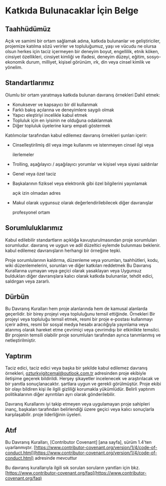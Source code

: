 # Katkıda Bulunacaklar İçin Belge

## Taahhüdümüz

Açık ve samimi bir ortam sağlamak adına, katkıda bulunanlar ve geliştiriciler, projemize katılma sözü verirler ve topluluğumuz, yaşı ve vücudu ne olursa olsun herkes için taciz içermeyen bir deneyim boyut, engellilik, etnik köken, cinsiyet özellikleri, cinsiyet kimliği ve ifadesi, deneyim düzeyi, eğitim, sosyo-ekonomik durum, milliyet, kişisel görünüm, ırk, din veya cinsel kimlik ve yönelim.

## Standartlarımız

Olumlu bir ortam yaratmaya katkıda bulunan davranış örnekleri Dahil etmek:

* Konuksever ve kapsayıcı bir dil kullanmak
* Farklı bakış açılarına ve deneyimlere saygılı olmak
* Yapıcı eleştiriyi incelikle kabul etmek
* Topluluk için en iyisinin ne olduğuna odaklanmak
* Diğer topluluk üyelerine karşı empati göstermek

Katılımcılar tarafından kabul edilemez davranış örnekleri şunları içerir:

* Cinselleştirilmiş dil veya imge kullanımı ve istenmeyen cinsel ilgi veya

  ilerlemeler

* Trolling, aşağılayıcı / aşağılayıcı yorumlar ve kişisel veya siyasi saldırılar
* Genel veya özel taciz
* Başkalarının fiziksel veya elektronik gibi özel bilgilerini yayınlamak

  açık izin olmadan adres

* Makul olarak uygunsuz olarak değerlendirilebilecek diğer davranışlar

  profesyonel ortam

## Sorumluluklarımız

Kabul edilebilir standartların açıklığa kavuşturulmasından proje sorumluları sorumludur. davranış ve uygun ve adil düzeltici eylemde bulunması beklenir. kabul edilemez davranışların herhangi bir örneğine tepki.

Proje sorumlularının kaldırma, düzenleme veya yorumları, taahhütleri, kodu, wiki düzenlemelerini, sorunları ve diğer katkıları reddetmek Bu Davranış Kurallarına uymayan veya geçici olarak yasaklayan veya Uygunsuz buldukları diğer davranışlara kalıcı olarak katkıda bulunanlar, tehdit edici, saldırgan veya zararlı.

## Dürbün

Bu Davranış Kuralları hem proje alanlarında hem de kamusal alanlarda geçerlidir. bir birey projeyi veya topluluğunu temsil ettiğinde. Örnekleri Bir projeyi veya topluluğu temsil etmek, resmi bir proje e-postası kullanmayı içerir adres, resmi bir sosyal medya hesabı aracılığıyla yayınlama veya atanmış olarak hareket etme çevrimiçi veya çevrimdışı bir etkinlikte temsilci. Bir projenin temsili olabilir proje sorumluları tarafından ayrıca tanımlanmış ve netleştirilmiştir.

## Yaptırım

Taciz edici, taciz edici veya başka bir şekilde kabul edilemez davranış örnekleri, ozturkyigitcemal@outlook.com.tr adresinden proje ekibiyle iletişime geçerek bildirildi. Herşey şikayetler incelenecek ve araştırılacak ve bir yanıtla sonuçlanacaktır. şartlara uygun ve gerekli görülmüştür. Proje ekibi bir olayı bildiren kişi ile ilgili gizliliği korumakla yükümlüdür. Belirli yaptırım politikalarının diğer ayrıntıları ayrı olarak gönderilebilir.

Davranış Kurallarını iyi takip etmeyen veya uygulamayan proje sahipleri inanç, başkaları tarafından belirlendiği üzere geçici veya kalıcı sonuçlarla karşılaşabilir. proje liderliğinin üyeleri.

## Atıf

Bu Davranış Kuralları, \[Contributor Covenant\] \[ana sayfa\], sürüm 1.4'ten uyarlanmıştır. [https://www.contributor-covenant.org/version/1/4/code-of-conduct.html](https://www.contributor-covenant.org/version/1/4/code-of-conduct.html) adresinde mevcuttur

Bu davranış kurallarıyla ilgili sık sorulan soruların yanıtları için bkz. [https://www.contributor-covenant.org/faq](https://www.contributor-covenant.org/faq)

